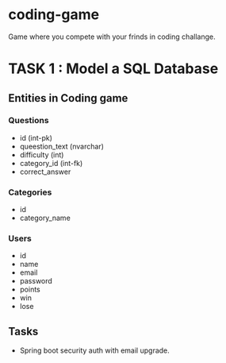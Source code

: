 # coding-game

Game where you compete with your frinds in coding challange.

# TASK 1 : Model a SQL Database

## Entities in Coding game

### Questions

- id (int-pk)
- queestion_text (nvarchar)
- difficulty (int)
- category_id (int-fk)
- correct_answer

### Categories

- id
- category_name

### Users

- id
- name
- email
- password
- points
- win
- lose

## Tasks

- Spring boot security auth with email upgrade.
